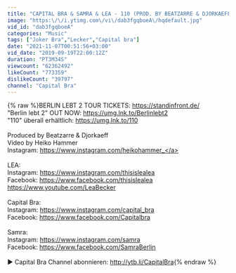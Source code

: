 ```yaml
---
title: "CAPITAL BRA & SAMRA & LEA - 110 (PROD. BY BEATZARRE & DJORKAEFF)"
image: "https:\/\/i.ytimg.com\/vi\/dab3fgqboeA\/hqdefault.jpg"
vid_id: "dab3fgqboeA"
categories: "Music"
tags: ["Joker Bra","Lecker","Capital bra"]
date: "2021-11-07T00:51:56+03:00"
vid_date: "2019-09-19T22:00:12Z"
duration: "PT3M34S"
viewcount: "62362492"
likeCount: "773359"
dislikeCount: "39797"
channel: "Capital Bra"
---
```

{% raw %}BERLIN LEBT 2 TOUR TICKETS: <a rel="nofollow" target="blank" href="https://standinfront.de/">https://standinfront.de/</a><br />&quot;Berlin lebt 2&quot; OUT NOW: <a rel="nofollow" target="blank" href="https://umg.lnk.to/Berlinlebt2">https://umg.lnk.to/Berlinlebt2</a><br />&quot;110&quot; überall erhältlich:  <a rel="nofollow" target="blank" href="https://umg.lnk.to/110">https://umg.lnk.to/110</a><br /><br />Produced by Beatzarre &amp; Djorkaeff<br />Video by Heiko Hammer<br />Instagram: <a rel="nofollow" target="blank" href="https://www.instagram.com/heikohammer_">https://www.instagram.com/heikohammer_</a><br /><br />LEA:<br />Instagram: <a rel="nofollow" target="blank" href="https://www.instagram.com/thisislealea">https://www.instagram.com/thisislealea</a><br />Facebook: <a rel="nofollow" target="blank" href="https://www.facebook.com/thisislealea">https://www.facebook.com/thisislealea</a><br /><a rel="nofollow" target="blank" href="https://www.youtube.com/LeaBecker">https://www.youtube.com/LeaBecker</a> <br /><br />Capital Bra:<br />Instagram: <a rel="nofollow" target="blank" href="https://www.instagram.com/capital_bra">https://www.instagram.com/capital_bra</a><br />Facebook: <a rel="nofollow" target="blank" href="https://www.facebook.com/Capitalbra">https://www.facebook.com/Capitalbra</a><br /><br />Samra:<br />Instagram: <a rel="nofollow" target="blank" href="https://www.instagram.com/samra">https://www.instagram.com/samra</a><br />Facebook: <a rel="nofollow" target="blank" href="https://www.facebook.com/SamraBerlin">https://www.facebook.com/SamraBerlin</a><br /><br />► Capital Bra Channel abonnieren: <a rel="nofollow" target="blank" href="http://ytb.li/CapitalBra">http://ytb.li/CapitalBra</a>{% endraw %}
